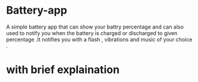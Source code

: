 # Battery-app
A simple battery app that can show your battry percentage and can also used to notify you when the battery is charged or discharged to given percentage .It notifies you with a flash , vibrations and music of your choice .
# with brief explaination 
